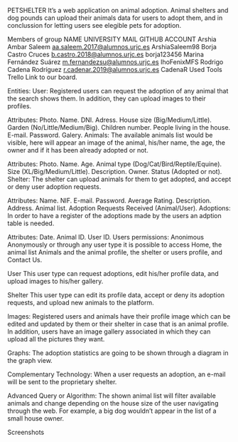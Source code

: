 PETSHELTER
It’s a web application on animal adoption. Animal shelters and dog pounds can upload their animals data for users to adopt them, and in conclussion for letting users see elegible pets for adoption.

Members of group
NAME	UNIVERSITY MAIL	GITHUB ACCOUNT
Arshia Ambar Saleem	aa.saleem.2017@alumnos.urjc.es	ArshiaSaleem98
Borja Castro Cruces	b.castro.2018@alumnos.urjc.es	borja123456
Marina Fernández Suárez	m.fernandezsu@alumnos.urjc.es	IhoFenixMFS
Rodrigo Cadena Rodríguez	r.cadenar.2019@alumnos.urjc.es	CadenaR
Used Tools
Trello
Link to our board.

Entities:
User:
Registered users can request the adoption of any animal that the search shows them. In addition, they can upload images to their profiles.

Attributes:
Photo.
Name.
DNI.
Adress.
House size (Big/Medium/Little).
Garden (No/Little/Medium/Big).
Children number.
People living in the house.
E-mail.
Password.
Galery.
Animals:
The available animals list would be visible, here will appear an image of the animal, his/her name, the age, the owner and if it has been already adopted or not.

Attributes:
Photo.
Name.
Age.
Animal type (Dog/Cat/Bird/Reptile/Equine).
Size (XL/Big/Medium/Little).
Description.
Owner.
Status (Adopted or not).
Shelter:
The shelter can upload animals for them to get adopted, and accept or deny user adoption requests.

Attributes:
Name.
NIF.
E-mail.
Password.
Average Rating.
Description.
Address.
Animal list.
Adoption Requests Received (Animal/User).
Adoptions:
In order to have a register of the adoptions made by the users an adption table is needed.

Attributes:
Date.
Animal ID.
User ID.
Users permissions:
Anonimous
Anonymously or through any user type it is possible to access Home, the animal list Animals and the animal profile, the shelter or users profile, and Contact Us.

User
This user type can request adoptions, edit his/her profile data, and upload images to his/her gallery.

Shelter
This user type can edit its profile data, accept or deny its adoption requests, and upload new animals to the platform.

Images:
Registered users and animals have their profile image which can be edited and updated by them or their shelter in case that is an animal profile. In addition, users have an image gallery associated in which they can upload all the pictures they want.

Graphs:
The adoption statistics are going to be shown through a diagram in the graph view.

Complementary Technology:
When a user requests an adoption, an e-mail will be sent to the proprietary shelter.

Advanced Query or Algorithm:
The shown animal list will filter available animals and change depending on the house size of the user navigating through the web. For example, a big dog wouldn’t appear in the list of a small house owner.

Screenshots
